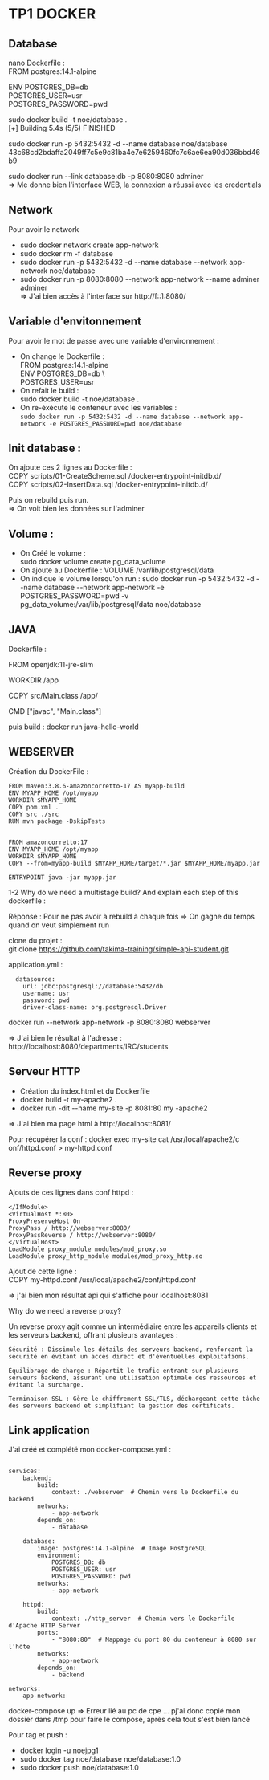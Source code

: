 # TP1 DOCKER

## Database

nano Dockerfile :  
FROM postgres:14.1-alpine

ENV POSTGRES_DB=db \
   POSTGRES_USER=usr \
   POSTGRES_PASSWORD=pwd

sudo docker build -t noe/database .  
[+] Building 5.4s (5/5) FINISHED   
 
sudo  docker run -p 5432:5432 -d --name database noe/database  
43c68cd2bdaffa2049ff7c5e9c81ba4e7e6259460fc7c6ae6ea90d036bbd46b9

sudo docker run --link database:db -p 8080:8080 adminer  
=> Me donne bien l'interface WEB, la connexion a réussi avec les credentials

Network
-
Pour avoir le network
- sudo docker network create app-network
- sudo docker rm -f database 
- sudo docker run -p 5432:5432 -d --name database --network app-network noe/database
- sudo docker run -p 8080:8080 --network app-network --name adminer adminer  
=> J'ai bien accès à l'interface sur http://[::]:8080/

Variable d'envitonnement
-
Pour avoir le mot de passe avec une variable d'environnement : 
- On change le Dockerfile :  
FROM postgres:14.1-alpine  
ENV POSTGRES_DB=db \\  
    POSTGRES_USER=usr
- On refait le build :  
sudo docker build -t noe/database .
- On re-éxécute le conteneur avec les variables :   
`sudo docker run -p 5432:5432 -d --name database --network app-network -e POSTGRES_PASSWORD=pwd noe/database`

Init database :
-
On ajoute ces 2 lignes au Dockerfile :   
COPY scripts/01-CreateScheme.sql  /docker-entrypoint-initdb.d/   
COPY scripts/02-InsertData.sql /docker-entrypoint-initdb.d/

Puis on rebuild puis run.  
=> On voit bien les données sur l'adminer

Volume : 
- 
- On Créé le volume :  
sudo docker volume create pg_data_volume
- On ajoute au Dockerfile : VOLUME /var/lib/postgresql/data
- On indique le volume lorsqu'on run : sudo docker run -p 5432:5432 -d --name database --network app-network -e POSTGRES_PASSWORD=pwd -v pg_data_volume:/var/lib/postgresql/data noe/database


## JAVA

Dockerfile :

FROM openjdk:11-jre-slim

WORKDIR /app

COPY src/Main.class /app/

CMD ["javac", "Main.class"]

puis build : docker run java-hello-world

## WEBSERVER

Création du DockerFile : 
```
FROM maven:3.8.6-amazoncorretto-17 AS myapp-build
ENV MYAPP_HOME /opt/myapp
WORKDIR $MYAPP_HOME
COPY pom.xml .
COPY src ./src
RUN mvn package -DskipTests


FROM amazoncorretto:17
ENV MYAPP_HOME /opt/myapp
WORKDIR $MYAPP_HOME
COPY --from=myapp-build $MYAPP_HOME/target/*.jar $MYAPP_HOME/myapp.jar

ENTRYPOINT java -jar myapp.jar
```

1-2 Why do we need a multistage build? And explain each step of this dockerfile :

Réponse : Pour ne pas avoir à rebuild à chaque fois => On gagne du temps quand on veut simplement run


clone du projet :  
git clone https://github.com/takima-training/simple-api-student.git

application.yml :  
``` 
  datasource:
    url: jdbc:postgresql://database:5432/db
    username: usr
    password: pwd
    driver-class-name: org.postgresql.Driver
```

docker run --network app-network -p 8080:8080 webserver

=> J'ai bien le résultat à l'adresse : http://localhost:8080/departments/IRC/students

## Serveur HTTP

- Création du index.html et du Dockerfile
- docker build -t my-apache2 .
- docker run -dit --name my-site -p 8081:80 my
-apache2

=> J'ai bien ma page html à http://localhost:8081/

Pour récupérer la conf : docker exec my-site cat /usr/local/apache2/c
onf/httpd.conf > my-httpd.conf

Reverse proxy
-
Ajouts de ces lignes dans conf httpd : 
```<IfModule ssl_module>
</IfModule>
<VirtualHost *:80>
ProxyPreserveHost On
ProxyPass / http://webserver:8080/
ProxyPassReverse / http://webserver:8080/
</VirtualHost>
LoadModule proxy_module modules/mod_proxy.so
LoadModule proxy_http_module modules/mod_proxy_http.so
```

Ajout de cette ligne :  
COPY my-httpd.conf /usr/local/apache2/conf/httpd.conf

=> j'ai bien mon résultat api qui s'affiche pour localhost:8081

Why do we need a reverse proxy?

Un reverse proxy agit comme un intermédiaire entre les appareils clients et les serveurs backend, offrant plusieurs avantages :

    Sécurité : Dissimule les détails des serveurs backend, renforçant la sécurité en évitant un accès direct et d'éventuelles exploitations.

    Équilibrage de charge : Répartit le trafic entrant sur plusieurs serveurs backend, assurant une utilisation optimale des ressources et évitant la surcharge.

    Terminaison SSL : Gère le chiffrement SSL/TLS, déchargeant cette tâche des serveurs backend et simplifiant la gestion des certificats.

## Link application

J'ai créé et complété mon docker-compose.yml : 
```version: '3.7'

services:
    backend:
        build:
            context: ./webserver  # Chemin vers le Dockerfile du backend
        networks:
            - app-network
        depends_on:
            - database

    database:
        image: postgres:14.1-alpine  # Image PostgreSQL
        environment:
            POSTGRES_DB: db
            POSTGRES_USER: usr
            POSTGRES_PASSWORD: pwd
        networks:
            - app-network

    httpd:
        build:
            context: ./http_server  # Chemin vers le Dockerfile d'Apache HTTP Server
        ports:
            - "8080:80"  # Mappage du port 80 du conteneur à 8080 sur l'hôte
        networks:
            - app-network
        depends_on:
            - backend

networks:
    app-network:
```
docker-compose up => Erreur lié au pc de cpe ... pj'ai donc copié mon dossier dans /tmp pour faire le compose, après cela tout s'est bien lancé 

Pour tag et push :
- docker login -u noejpg1
- sudo docker tag noe/database noe/database:1.0
- sudo docker push noe/database:1.0  


